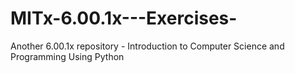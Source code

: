 # MITx-6.00.1x---Exercises-
Another 6.00.1x repository - Introduction to Computer Science and Programming Using Python

